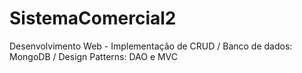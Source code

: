 # SistemaComercial2
Desenvolvimento Web - Implementação de CRUD / Banco de dados: MongoDB / Design Patterns: DAO e MVC

